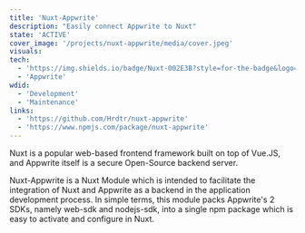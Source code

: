 ```yaml
---
title: 'Nuxt-Appwrite'
description: "Easily connect Appwrite to Nuxt"
state: 'ACTIVE'
cover_image: '/projects/nuxt-appwrite/media/cover.jpeg'
visuals:
tech:
  - 'https://img.shields.io/badge/Nuxt-002E3B?style=for-the-badge&logo=nuxtdotjs&logoColor=#00DC82: Nuxt'
  - 'Appwrite'
wdid:
  - 'Development'
  - 'Maintenance'
links:
  - 'https://github.com/Hrdtr/nuxt-appwrite'
  - 'https://www.npmjs.com/package/nuxt-appwrite'
---
```


Nuxt is a popular web-based frontend framework built on top of Vue.JS, and Appwrite itself is a secure Open-Source backend server.

Nuxt-Appwrite is a Nuxt Module which is intended to facilitate the integration of Nuxt and Appwrite as a backend in the application development process. In simple terms, this module packs Appwrite's 2 SDKs, namely web-sdk and nodejs-sdk, into a single npm package which is easy to activate and configure in Nuxt.
